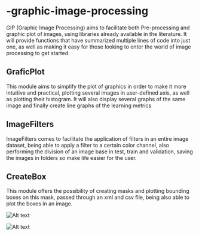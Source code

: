 # -graphic-image-processing
GIP (Graphic Image Processing) aims to facilitate both Pre-processing and graphic plot of images, using libraries already available in the literature.
     It will provide functions that have summarized multiple lines of code into just one, as well as making it easy for those looking to enter the 
     world of image processing to get started.
   

## GraficPlot
 This module aims to simplify the plot of graphics in order to make it more 
intuitive and practical, plotting several images in user-defined axis, 
as well as plotting their histogram. It will also display several graphs 
of the same image and finally create line graphs of the learning metrics
 
## ImageFilters
ImageFilters comes to facilitate the application of filters in an entire 
image dataset, being able to apply a filter to a certain color channel, 
also performing the division of an image base in test, train and validation, 
saving the images in folders so make life easier for the user.

## CreateBox


This module offers the possibility of creating masks and plotting bounding 
boxes on this mask, passed through an xml and csv file, being also able to 
plot the boxes in an image.

![Alt text](relative/path/to/imagem/boxe_tuberculosis-phone-0088.jpg?raw=true "Examples of bounding boxes in an image")

![Alt text](relative/path/to/imagem/maskboxe_tuberculosis-phone-0088.jpg?raw=true "Examples of bounding boxes in an mask")
